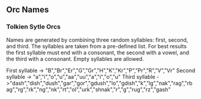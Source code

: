 ## Orc Names

### Tolkien Sytle Orcs

Names are generated by combining three random syllables: first, second, and
third. The syllables are taken from a pre-defined list. For best results the
first syllable must end with a consonant, the second with a vowel, and the
third with a consonant. Empty syllables are allowed.

First syllable  -> "B","Br","Er","G","Gr","H","K","Kr","P","Pr","R","V","Vr"
Second syllable -> "a","i","o","u","aa","uu","a","i","o","u"
Third syllable  ->"dash","dish","dush","gar","gor","gdush","lo","gdish","k","lg","nak","rag","rbag","rg","rk","ng","nk","rt","ol","urk","shnak","r","g","rug","rz","gash"

